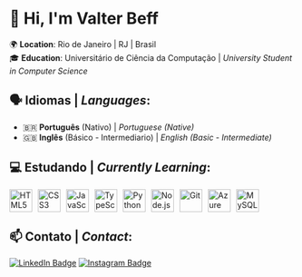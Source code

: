 # 👋 Hi, I'm **Valter Beff**

🌍 **Location**: Rio de Janeiro | RJ | Brasil  
🎓 **Education**: Universitário de Ciência da Computação | *University Student in Computer Science*


## 🗣️ Idiomas | *Languages*:
- 🇧🇷 **Português** (Nativo) | *Portuguese (Native)*
- 🇬🇧 **Inglês** (Básico - Intermediario) | *English (Basic - Intermediate)*


## 💻 Estudando | *Currently Learning*:

<div style="display: flex; gap: 10px;">
  <img src="https://cdn.jsdelivr.net/gh/devicons/devicon@latest/icons/html5/html5-original.svg" width="40" height="40" alt="HTML5" title="HTML5"/>
  <img src="https://cdn.jsdelivr.net/gh/devicons/devicon@latest/icons/css3/css3-original.svg" width="40" height="40" alt="CSS3" title="CSS3"/>
  <img src="https://cdn.jsdelivr.net/gh/devicons/devicon@latest/icons/javascript/javascript-original.svg" width="40" height="40" alt="JavaScript" title="JavaScript"/>
  <img src="https://cdn.jsdelivr.net/gh/devicons/devicon@latest/icons/typescript/typescript-original.svg" width="40" height="40" alt="TypeScript" title="TypeScript"/>
  <img src="https://cdn.jsdelivr.net/gh/devicons/devicon@latest/icons/python/python-original.svg" width="40" height="40" alt="Python" title="Python"/>
  <img src="https://cdn.jsdelivr.net/gh/devicons/devicon@latest/icons/nodejs/nodejs-original.svg" width="40" height="40" alt="Node.js" title="Node.js"/>
  <img src="https://cdn.jsdelivr.net/gh/devicons/devicon@latest/icons/git/git-original.svg" width="40" height="40" alt="Git" title="Git"/>
  <img src="https://cdn.jsdelivr.net/gh/devicons/devicon@latest/icons/azuresqldatabase/azuresqldatabase-original.svg" width="40" height="40" alt="Azure SQL" title="Azure SQL"/>
  <img src="https://cdn.jsdelivr.net/gh/devicons/devicon@latest/icons/mysql/mysql-original.svg" width="40" height="40" alt="MySQL" title="MySQL"/>
</div>

## 📫 Contato | *Contact*:

[![LinkedIn Badge](https://img.shields.io/badge/-LinkedIn-blue?style=for-the-badge&logo=Linkedin&logoColor=white&link=https://www.linkedin.com/in/valtebeff-7050321b9/)](https://www.linkedin.com/in/valtebeff-7050321b9/)
[![Instagram Badge](https://img.shields.io/badge/-Instagram-E4405F?style=for-the-badge&logo=Instagram&logoColor=white&link=https://www.instagram.com/valter.beff/)](https://www.instagram.com/valter.beff/)
